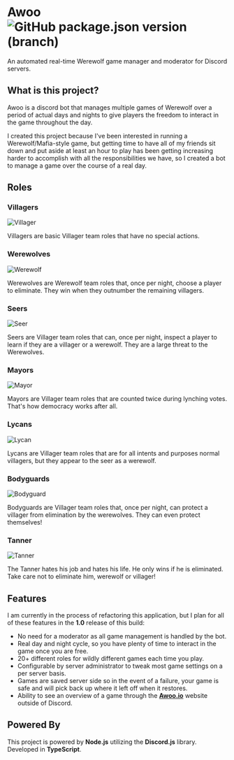 # Awoo ![GitHub package.json version (branch)](https://img.shields.io/github/package-json/v/ThePhar/awoo)

An automated real-time Werewolf game manager and moderator for Discord servers.

## What is this project?

Awoo is a discord bot that manages multiple games of Werewolf over a period of actual days and nights to give players 
the freedom to interact in the game throughout the day.

I created this project because I've been interested in running a Werewolf/Mafia-style game, but getting time to have
all of my friends sit down and put aside at least an hour to play has been getting increasing harder to accomplish with
all the responsibilities we have, so I created a bot to manage a game over the course of a real day.

## Roles
### Villagers 
![Villager](https://cdn.discordapp.com/attachments/663423717753225227/666427023765536799/villager_t.png)

Villagers are basic Villager team roles that have no special actions.

### Werewolves
![Werewolf](https://cdn.discordapp.com/attachments/663423717753225227/666427025887854596/werewolf_t.png)

Werewolves are Werewolf team roles that, once per night, choose a player to eliminate. They win when they outnumber the remaining villagers.

### Seers
![Seer](https://cdn.discordapp.com/attachments/663423717753225227/666427035228307493/seer.png)

Seers are Villager team roles that can, once per night, inspect a player to learn if they are a villager or a werewolf. They are a large threat to the Werewolves.

### Mayors
![Mayor](https://cdn.discordapp.com/attachments/663423717753225227/666427033936592924/mayor.png)

Mayors are Villager team roles that are counted twice during lynching votes. That's how democracy works after all.

### Lycans
![Lycan](https://cdn.discordapp.com/attachments/663423717753225227/666427032007344149/lycan.png)

Lycans are Villager team roles that are for all intents and purposes normal villagers, but they appear to the seer as a werewolf.

### Bodyguards
![Bodyguard](https://cdn.discordapp.com/attachments/663423717753225227/666427028823605258/bodyguard.png)

Bodyguards are Villager team roles that, once per night, can protect a villager from elimination by the werewolves. They can even protect themselves!

### Tanner
![Tanner](https://cdn.discordapp.com/attachments/663423717753225227/666427021949141035/tanner.png)

The Tanner hates his job and hates his life. He only wins if he is eliminated. Take care not to eliminate him, werewolf or villager!

## Features

I am currently in the process of refactoring this application, but I plan for all of these features in the **1.0** release of this build:

- No need for a moderator as all game management is handled by the bot.
- Real day and night cycle, so you have plenty of time to interact in the game once you are free.
- 20+ different roles for wildly different games each time you play.
- Configurable by server administrator to tweak most game settings on a per server basis.
- Games are saved server side so in the event of a failure, your game is safe and will pick back up where it left off when it restores.
- Ability to see an overview of a game through the **[Awoo.io](https://awoo.io)** website outside of Discord.

## Powered By

This project is powered by **Node.js** utilizing the **Discord.js** library. Developed in **TypeScript**.

